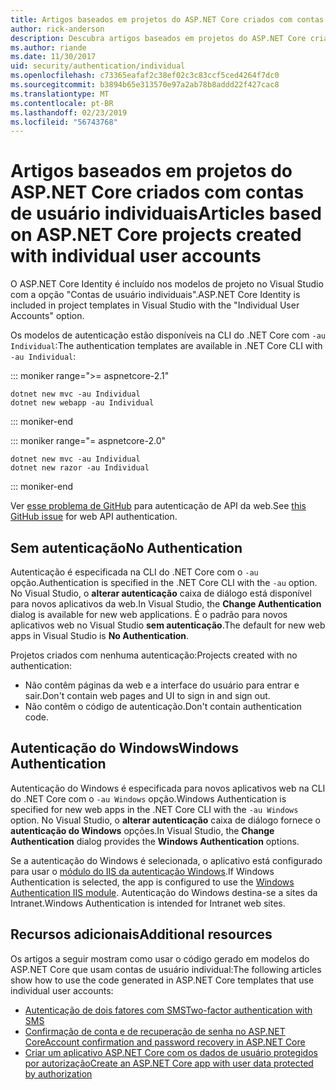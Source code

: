 ```yaml
---
title: Artigos baseados em projetos do ASP.NET Core criados com contas de usuário individuais
author: rick-anderson
description: Descubra artigos baseados em projetos do ASP.NET Core criados com contas de usuário individuais.
ms.author: riande
ms.date: 11/30/2017
uid: security/authentication/individual
ms.openlocfilehash: c73365eafaf2c38ef02c3c83ccf5ced4264f7dc0
ms.sourcegitcommit: b3894b65e313570e97a2ab78b8addd22f427cac8
ms.translationtype: MT
ms.contentlocale: pt-BR
ms.lasthandoff: 02/23/2019
ms.locfileid: "56743768"
---
```

# <a name="articles-based-on-aspnet-core-projects-created-with-individual-user-accounts"></a><span data-ttu-id="96468-103">Artigos baseados em projetos do ASP.NET Core criados com contas de usuário individuais</span><span class="sxs-lookup"><span data-stu-id="96468-103">Articles based on ASP.NET Core projects created with individual user accounts</span></span>

<span data-ttu-id="96468-104">O ASP.NET Core Identity é incluído nos modelos de projeto no Visual Studio com a opção "Contas de usuário individuais".</span><span class="sxs-lookup"><span data-stu-id="96468-104">ASP.NET Core Identity is included in project templates in Visual Studio with the "Individual User Accounts" option.</span></span>

<span data-ttu-id="96468-105">Os modelos de autenticação estão disponíveis na CLI do .NET Core com `-au Individual`:</span><span class="sxs-lookup"><span data-stu-id="96468-105">The authentication templates are available in .NET Core CLI with `-au Individual`:</span></span>

::: moniker range=">= aspnetcore-2.1"

```console
dotnet new mvc -au Individual
dotnet new webapp -au Individual
```

::: moniker-end

::: moniker range="= aspnetcore-2.0"

```console
dotnet new mvc -au Individual
dotnet new razor -au Individual
```

::: moniker-end

<span data-ttu-id="96468-106">Ver [esse problema de GitHub](https://github.com/aspnet/AspNetCore/issues/5833) para autenticação de API da web.</span><span class="sxs-lookup"><span data-stu-id="96468-106">See [this GitHub issue](https://github.com/aspnet/AspNetCore/issues/5833) for web API authentication.</span></span>

<a name="no"></a>
## <a name="no-authentication"></a><span data-ttu-id="96468-107">Sem autenticação</span><span class="sxs-lookup"><span data-stu-id="96468-107">No Authentication</span></span>

<span data-ttu-id="96468-108">Autenticação é especificada na CLI do .NET Core com o `-au` opção.</span><span class="sxs-lookup"><span data-stu-id="96468-108">Authentication is specified in the .NET Core CLI with the `-au` option.</span></span> <span data-ttu-id="96468-109">No Visual Studio, o **alterar autenticação** caixa de diálogo está disponível para novos aplicativos da web.</span><span class="sxs-lookup"><span data-stu-id="96468-109">In Visual Studio, the **Change Authentication** dialog is available for new web applications.</span></span> <span data-ttu-id="96468-110">É o padrão para novos aplicativos web no Visual Studio **sem autenticação**.</span><span class="sxs-lookup"><span data-stu-id="96468-110">The default for new web apps in Visual Studio is **No Authentication**.</span></span>

<span data-ttu-id="96468-111">Projetos criados com nenhuma autenticação:</span><span class="sxs-lookup"><span data-stu-id="96468-111">Projects created with no authentication:</span></span>

* <span data-ttu-id="96468-112">Não contêm páginas da web e a interface do usuário para entrar e sair.</span><span class="sxs-lookup"><span data-stu-id="96468-112">Don't contain web pages and UI to sign in and sign out.</span></span>
* <span data-ttu-id="96468-113">Não contêm o código de autenticação.</span><span class="sxs-lookup"><span data-stu-id="96468-113">Don't contain authentication code.</span></span>

<a name="win"></a>
## <a name="windows-authentication"></a><span data-ttu-id="96468-114">Autenticação do Windows</span><span class="sxs-lookup"><span data-stu-id="96468-114">Windows Authentication</span></span>

<span data-ttu-id="96468-115">Autenticação do Windows é especificada para novos aplicativos web na CLI do .NET Core com o `-au Windows` opção.</span><span class="sxs-lookup"><span data-stu-id="96468-115">Windows Authentication is specified for new web apps in the .NET Core CLI with the `-au Windows` option.</span></span> <span data-ttu-id="96468-116">No Visual Studio, o **alterar autenticação** caixa de diálogo fornece o **autenticação do Windows** opções.</span><span class="sxs-lookup"><span data-stu-id="96468-116">In Visual Studio, the **Change Authentication** dialog provides the **Windows Authentication** options.</span></span>

<span data-ttu-id="96468-117">Se a autenticação do Windows é selecionada, o aplicativo está configurado para usar o [módulo do IIS da autenticação Windows](xref:host-and-deploy/iis/modules).</span><span class="sxs-lookup"><span data-stu-id="96468-117">If Windows Authentication is selected, the app is configured to use the [Windows Authentication IIS module](xref:host-and-deploy/iis/modules).</span></span> <span data-ttu-id="96468-118">Autenticação do Windows destina-se a sites da Intranet.</span><span class="sxs-lookup"><span data-stu-id="96468-118">Windows Authentication is intended for Intranet web sites.</span></span>

## <a name="additional-resources"></a><span data-ttu-id="96468-119">Recursos adicionais</span><span class="sxs-lookup"><span data-stu-id="96468-119">Additional resources</span></span>

<span data-ttu-id="96468-120">Os artigos a seguir mostram como usar o código gerado em modelos do ASP.NET Core que usam contas de usuário individual:</span><span class="sxs-lookup"><span data-stu-id="96468-120">The following articles show how to use the code generated in ASP.NET Core templates that use individual user accounts:</span></span>

* [<span data-ttu-id="96468-121">Autenticação de dois fatores com SMS</span><span class="sxs-lookup"><span data-stu-id="96468-121">Two-factor authentication with SMS</span></span>](xref:security/authentication/2fa)
* [<span data-ttu-id="96468-122">Confirmação de conta e de recuperação de senha no ASP.NET Core</span><span class="sxs-lookup"><span data-stu-id="96468-122">Account confirmation and password recovery in ASP.NET Core</span></span>](xref:security/authentication/accconfirm)
* [<span data-ttu-id="96468-123">Criar um aplicativo ASP.NET Core com os dados de usuário protegidos por autorização</span><span class="sxs-lookup"><span data-stu-id="96468-123">Create an ASP.NET Core app with user data protected by authorization</span></span>](xref:security/authorization/secure-data)
